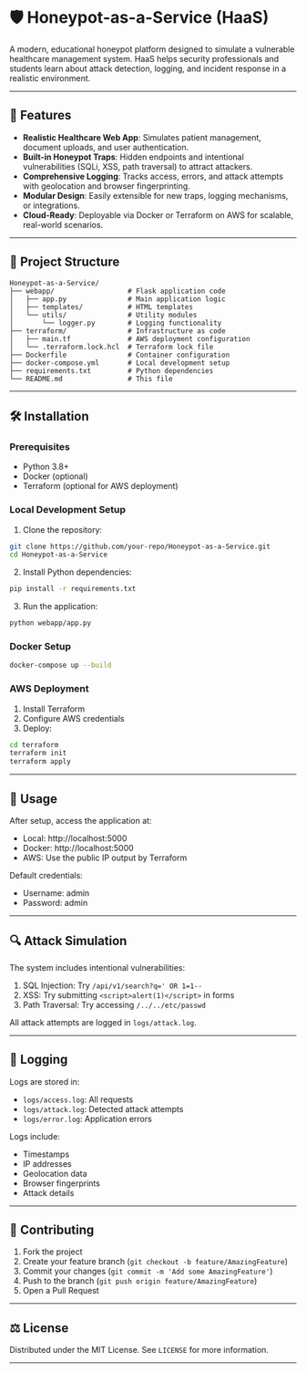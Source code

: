 # 🛡️ Honeypot-as-a-Service (HaaS)

A modern, educational honeypot platform designed to simulate a vulnerable healthcare management system. HaaS helps security professionals and students learn about attack detection, logging, and incident response in a realistic environment.

---

## 🚀 Features

- **Realistic Healthcare Web App**: Simulates patient management, document uploads, and user authentication.
- **Built-in Honeypot Traps**: Hidden endpoints and intentional vulnerabilities (SQLi, XSS, path traversal) to attract attackers.
- **Comprehensive Logging**: Tracks access, errors, and attack attempts with geolocation and browser fingerprinting.
- **Modular Design**: Easily extensible for new traps, logging mechanisms, or integrations.
- **Cloud-Ready**: Deployable via Docker or Terraform on AWS for scalable, real-world scenarios.

---

## 📁 Project Structure

```
Honeypot-as-a-Service/
├── webapp/                  # Flask application code
│   ├── app.py               # Main application logic
│   ├── templates/           # HTML templates
│   └── utils/               # Utility modules
│       └── logger.py        # Logging functionality
├── terraform/               # Infrastructure as code
│   ├── main.tf              # AWS deployment configuration
│   └── .terraform.lock.hcl  # Terraform lock file
├── Dockerfile               # Container configuration
├── docker-compose.yml       # Local development setup
├── requirements.txt         # Python dependencies
└── README.md                # This file
```

---

## 🛠️ Installation

### Prerequisites
- Python 3.8+
- Docker (optional)
- Terraform (optional for AWS deployment)

### Local Development Setup

1. Clone the repository:
```bash
git clone https://github.com/your-repo/Honeypot-as-a-Service.git
cd Honeypot-as-a-Service
```

2. Install Python dependencies:
```bash
pip install -r requirements.txt
```

3. Run the application:
```bash
python webapp/app.py
```

### Docker Setup
```bash
docker-compose up --build
```

### AWS Deployment
1. Install Terraform
2. Configure AWS credentials
3. Deploy:
```bash
cd terraform
terraform init
terraform apply
```

---

## 🎯 Usage

After setup, access the application at:
- Local: http://localhost:5000
- Docker: http://localhost:5000
- AWS: Use the public IP output by Terraform

Default credentials:
- Username: admin
- Password: admin

---

## 🔍 Attack Simulation

The system includes intentional vulnerabilities:
1. SQL Injection: Try `/api/v1/search?q=' OR 1=1--`
2. XSS: Try submitting `<script>alert(1)</script>` in forms
3. Path Traversal: Try accessing `/../../etc/passwd`

All attack attempts are logged in `logs/attack.log`.

---

## 📝 Logging

Logs are stored in:
- `logs/access.log`: All requests
- `logs/attack.log`: Detected attack attempts
- `logs/error.log`: Application errors

Logs include:
- Timestamps
- IP addresses
- Geolocation data
- Browser fingerprints
- Attack details

---

## 🤝 Contributing

1. Fork the project
2. Create your feature branch (`git checkout -b feature/AmazingFeature`)
3. Commit your changes (`git commit -m 'Add some AmazingFeature'`)
4. Push to the branch (`git push origin feature/AmazingFeature`)
5. Open a Pull Request

---

## ⚖️ License

Distributed under the MIT License. See `LICENSE` for more information.

---

